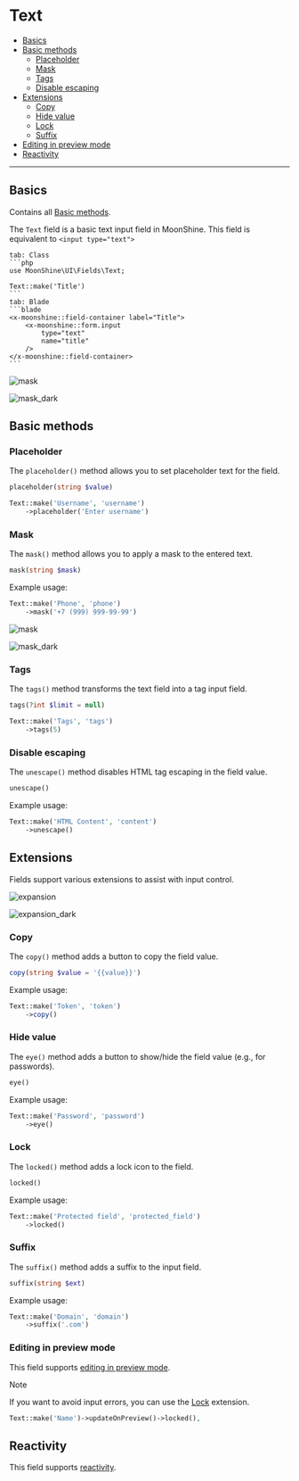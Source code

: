 # Text

- [Basics](#basics)
- [Basic methods](#basic-methods)
  - [Placeholder](#placeholder)
  - [Mask](#mask)
  - [Tags](#tags)
  - [Disable escaping](#unescape)
- [Extensions](#extensions)
  - [Copy](#copy)
  - [Hide value](#eye)
  - [Lock](#locked)
  - [Suffix](#suffix)
- [Editing in preview mode](#preview-edit)
- [Reactivity](#reactive)

---

<a name="basics"></a>
## Basics

Contains all [Basic methods](/docs/{{version}}/fields/basic-methods).

The `Text` field is a basic text input field in MoonShine. This field is equivalent to `<input type="text">`

~~~tabs
tab: Class
```php
use MoonShine\UI\Fields\Text;

Text::make('Title')
```
tab: Blade
```blade
<x-moonshine::field-container label="Title">
    <x-moonshine::form.input
        type="text"
        name="title"
    />
</x-moonshine::field-container>
```
~~~

![mask](https://raw.githubusercontent.com/moonshine-software/doc/3.x/resources/screenshots/mask.png)

![mask_dark](https://raw.githubusercontent.com/moonshine-software/doc/3.x/resources/screenshots/mask_dark.png)

<a name="basic-methods"></a>
## Basic methods

<a name="placeholder"></a>
### Placeholder

The `placeholder()` method allows you to set placeholder text for the field.

```php
placeholder(string $value)
```

```php
Text::make('Username', 'username')
    ->placeholder('Enter username')
```

<a name="mask"></a>
### Mask
The `mask()` method allows you to apply a mask to the entered text.

```php
mask(string $mask)
```

Example usage:

```php
Text::make('Phone', 'phone')
    ->mask('+7 (999) 999-99-99')
```

![mask](https://raw.githubusercontent.com/moonshine-software/doc/3.x/resources/screenshots/mask.png)

![mask_dark](https://raw.githubusercontent.com/moonshine-software/doc/3.x/resources/screenshots/mask_dark.png)

<a name="tags"></a>
### Tags

The `tags()` method transforms the text field into a tag input field.

```php
tags(?int $limit = null)
```

```php
Text::make('Tags', 'tags')
    ->tags(5)
```

<a name="unescape"></a>
### Disable escaping

The `unescape()` method disables HTML tag escaping in the field value.

```php
unescape()
```

Example usage:

```php
Text::make('HTML Content', 'content')
    ->unescape()
```

<a name="extensions"></a>
## Extensions

Fields support various extensions to assist with input control.

![expansion](https://raw.githubusercontent.com/moonshine-software/doc/3.x/resources/screenshots/expansion.png)

![expansion_dark](https://raw.githubusercontent.com/moonshine-software/doc/3.x/resources/screenshots/expansion_dark.png)

<a name="copy"></a>
### Copy

The `copy()` method adds a button to copy the field value.

```php
copy(string $value = '{{value}}')
```

Example usage:

```php
Text::make('Token', 'token')
    ->copy()
```

<a name="eye"></a>
### Hide value

The `eye()` method adds a button to show/hide the field value (e.g., for passwords).

```php
eye()
```

Example usage:

```php
Text::make('Password', 'password')
    ->eye()
```

<a name="locked"></a>
### Lock

The `locked()` method adds a lock icon to the field.

```php
locked()
```

Example usage:

```php
Text::make('Protected field', 'protected_field')
    ->locked()
```

### Suffix

The `suffix()` method adds a suffix to the input field.

```php
suffix(string $ext)
```

Example usage:

```php
Text::make('Domain', 'domain')
    ->suffix('.com')
```

<a name="preview-edit"></a>
### Editing in preview mode

This field supports [editing in preview mode](/docs/{{version}}/fields/basic-methods#preview-edit).

> [!NOTE]
> If you want to avoid input errors, you can use the [Lock](#locked) extension.

```php
Text::make('Name')->updateOnPreview()->locked(),
```

<a name="reactive"></a>
## Reactivity

This field supports [reactivity](/docs/{{version}}/fields/basic-methods#reactive).